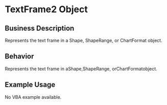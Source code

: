 # TextFrame2 Object

## Business Description
Represents the text frame in a Shape, ShapeRange, or ChartFormat object.

## Behavior
Represents the text frame in aShape,ShapeRange, orChartFormatobject.

## Example Usage
No VBA example available.
